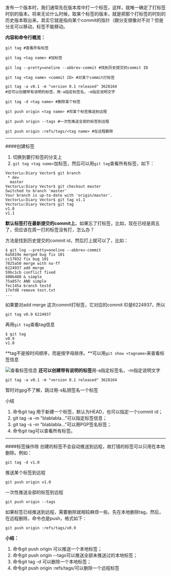 发布一个版本时，我们通常先在版本库中打一个标签，这样，就唯一确定了打标签时刻的版本。将来无论什么时候，取某个标签的版本，就是把那个打标签的时刻的历史版本取出来。其实它就是指向某个commit的指针（跟分支很像对不对？但是分支可以移动，标签不能移动。

**内容和命令行概览：**
```
git tag #查看所有标签

git tag <tag name> #加标签

git log --pretty=oneline --abbrev-commit #找到历史提交的commit ID

git tag <tag name> <commit ID> #对某个commit打标签

git tag -a v0.1 -m "version 0.1 released" 3628164
#还可以创建带有说明的标签，用-a指定标签名，-m指定说明文字

git tag -d <tag name> #删除某个标签

git push origin <tag name> #将某个标签推送到远程

git push origin --tags #一次性推送全部的标签到远程

git push origin :refs/tags/<tag name> #在远程删除
```

***
####创建标签
1. 切换到要打标签的分支上
2. ```git tag <tag name>```加标签，然后可以用```git tag```查看所有标签，如下：
```
VectorLu:Diary Vector$ git branch
 * dev
  master
VectorLu:Diary Vector$ git checkout master
Switched to branch 'master'
Your branch is up-to-date with 'origin/master'.
VectorLu:Diary Vector$ git tag v1.1
VectorLu:Diary Vector$ git tag
v1.0
v1.1
```

**默认标签打在最新提交的commit上**。如果忘了打标签，比如，现在已经是周五了，但应该在周一打的标签没有打，怎么办？

方法是找到历史提交的commit id，然后打上就可以了，比如：
```
$ git log --pretty=oneline --abbrev-commit
6a5819e merged bug fix 101
cc17032 fix bug 101
7825a50 merge with no-ff
6224937 add merge
59bc1cb conflict fixed
400b400 & simple
75a857c AND simple
fec145a branch testd
17efd8 remove test.txt
...
```
如果要对add merge 这次commit打标签，它对应的commit ID是6224937，所以
```
git tag v0.9 6224937
```
再用```git tag```查看tag信息
```
$ git tag
v0.9
v1.0
```
**tag不是按时间顺序，而是按字母排序。**可以用```git show <tagname>```来查看标签信息

![查看标签信息](http://upload-images.jianshu.io/upload_images/1213502-2ccd07019f4efe8d.png?imageMogr2/auto-orient/strip%7CimageView2/2/w/1240)
**还可以创建带有说明的标签**用-a指定标签名，-m指定说明文字
```
git tag -a v0.1 -m "version 0.1 released" 3628164
```
暂时对gpg不了解，跳过用-s私钥签名一个标签

小结
1. 命令git tag <name>用于新建一个标签，默认为HEAD，也可以指定一个commit id；
2. git tag -a <tagname> -m "blablabla..."可以指定标签信息；
3. git tag -s <tagname> -m "blablabla..."可以用PGP签名标签；
4. 命令git tag可以查看所有标签。

***
####标签操作除
创建的标签不会自动推送到远程，故打错的标签可以只用在本地删除。例如：
```
git tag -d v1.0
```
推送某个标签到远程
```
git push origin v1.0
```
一次性推送全部的标签到远程
```
git push origin --tags
```
如果标签已经推送到远程，需要删除就相较麻烦一些。先在本地删除tag，然后，在远程删除，命令也是push，格式如下：
```
git push origin :refs/tags/v0.9
```

**小结：**
1. 命令git push origin <tagname>可以推送一个本地标签；
2. 命令git push origin --tags可以推送全部未推送过的本地标签；
3. 命令git tag -d <tagname>可以删除一个本地标签；
4. 命令git push origin :refs/tags/<tagname>可以删除一个远程标签

